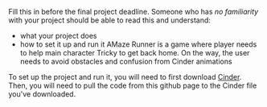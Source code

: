 Fill this in before the final project deadline. Someone who has _no familiarity_ with your project should be able to read this and understand:
* what your project does
* how to set it up and run it
AMaze Runner is a game where player needs to help main character Tricky to get back home. On the way, the user needs to avoid obstacles and confusion from Cinder animations
  
To set up the project and run it, you will need to first download [Cinder](https://libcinder.org/). Then, you will need to pull the code from this github page to the Cinder file you've downloaded.